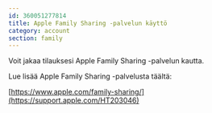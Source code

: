 ```yaml
---
id: 360051277814
title: Apple Family Sharing -palvelun käyttö
category: account
section: family
---
```

Voit jakaa tilauksesi Apple Family Sharing -palvelun kautta.

Lue lisää Apple Family Sharing -palvelusta täältä:

[https://www.apple.com/family-sharing/](https://support.apple.com/HT203046)

